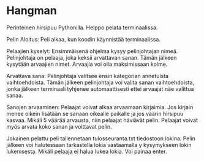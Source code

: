 # Hangman
Perinteinen hirsipuu Pythonilla. 
Helppo pelata terminaalissa.

Pelin Aloitus:
Peli alkaa, kun koodin käynnistää terminaalissa.

Pelaajien kyselyt:
Ensimmäisenä ohjelma kysyy pelinjohtajan nimeä. Pelinjohtaja on pelaaja, joka keksii arvattavan sanan.
Tämän jälkeen kysytään arvaajien nimet. Arvaajia voi olla maksimissaan kolme. 

Arvattava sana:
Pelinjohtaja valitsee ensin kategorian annetuista vaihtoehdoista.
Tämän jälkeen pelinjohtaja voi valita sanan vaihtoehdoista, jonka jälkeen terminaali tyhjenee automaattisesti ettei arvaajat näe valittua sanaa.

Sanojen arvaaminen:
Pelaajat voivat alkaa arvaamaan kirjaimia. Jos kirjain menee oikein lisätään se sanaan oikealle paikalle ja jos väärin hirsipuu kasvaa.
Mikäli 5 väärää arvausta, niin pelaajat häviävät pelin. Pelaajat voivat myös arvata koko sanan ja voittavat pelin.

Jokainen pelattu peli tallennetaan tulosseuranta.txt tiedostoon lokina. 
Pelin jälkeen voi halutessaan tarkastella lokia vastaamalla y kysymykseen lokin lukemsesta.
Mikäli pelaaja ei halua lukea lokia. Voi painaa enter.




